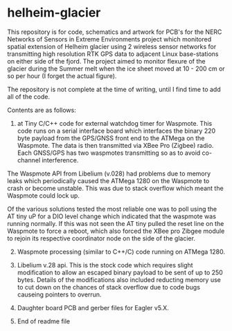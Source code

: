 # helheim-glacier
This repository is for code, schematics and artwork for PCB's for the NERC Networks of Sensors in Extreme Environments project 
which monitored spatial extension of Helheim glacier using 2 wireless sensor networks for transmitting high resolution RTK GPS data to
adjacent Linux base-stations on either side of the fjord. The project aimed to monitor flexure of the glacier during the Summer
melt when the ice sheet moved at 10 - 200 cm or so per hour (I forget the actual figure).

The repository is not complete at the time of writing, until I find time to add all of the code.

Contents are as follows:
1.  at Tiny C/C++ code for external watchdog timer for Waspmote. This code runs on a serial interface board which interfaces the binary 220 byte payload from the GPS/GNSS front end to the ATMega on the Waspmote. The data is then transmitted via XBee Pro (Zigbee) radio. Each GNSS/GPS has two waspmotes transmitting so as to avoid co-channel interference.

The Waspmote API from Libelium (v.028) had problems due to memory leaks which periodically caused the ATMega 1280 on the Waspmote to crash
or become unstable. This was due to stack overflow which meant the Waspmote could lock up.

Of the various solutions tested the most reliable one was to poll using the AT tiny uP for a DIO level change which indicated that the 
waspmote was running normally. If this was not seen the AT tiny pulled the reset line on the Waspmote to force a reboot, which also forced 
the XBee pro Zibgee module to rejoin its respective coordinator node on the side of the glacier. 

2.  Waspmote processing (similar to C++/C) code running on ATMega 1280.

3.  Libelium v.28 api.  This is the stock code which requires slight modification to allow an escaped binary payload to be sent of up to 250 bytes. Details of the modifications also included reducting memory use to cut down on the chances of stack overflow due to code bugs causeing pointers to overrun.

4.  Daughter board PCB and gerber files for Eagler v5.X.

5.  End of readme file
